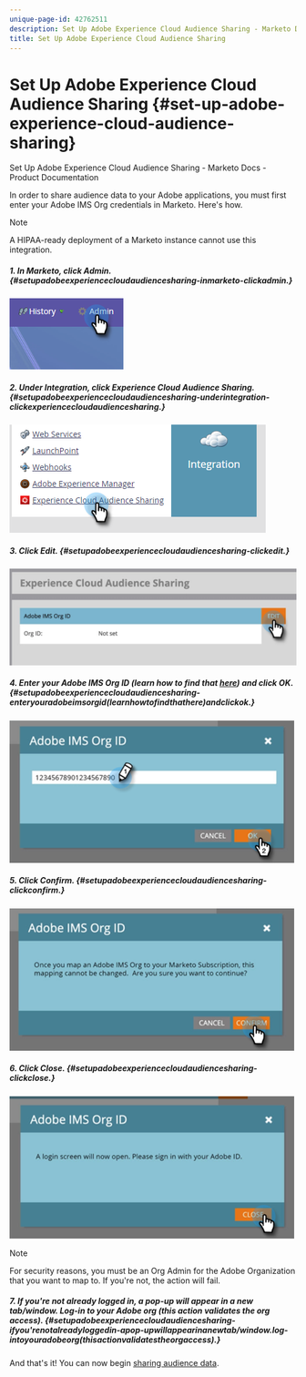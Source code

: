 ```yaml
---
unique-page-id: 42762511
description: Set Up Adobe Experience Cloud Audience Sharing - Marketo Docs - Product Documentation
title: Set Up Adobe Experience Cloud Audience Sharing
---
```


# Set Up Adobe Experience Cloud Audience Sharing {#set-up-adobe-experience-cloud-audience-sharing}

Set Up Adobe Experience Cloud Audience Sharing - Marketo Docs - Product Documentation

In order to share audience data to your Adobe applications, you must first enter your Adobe IMS Org credentials in Marketo. Here's how.

>[!NOTE]
>
>A HIPAA-ready deployment of a Marketo instance cannot use this integration.

##### 1. In Marketo, click Admin. {#setupadobeexperiencecloudaudiencesharing-inmarketo-clickadmin.}

![](assets/one-2.png)

##### 2. Under Integration, click Experience Cloud Audience Sharing. {#setupadobeexperiencecloudaudiencesharing-underintegration-clickexperiencecloudaudiencesharing.}

![](assets/two-2.png)

##### 3. Click Edit. {#setupadobeexperiencecloudaudiencesharing-clickedit.}

![](assets/three-2.png)

##### 4. Enter your Adobe IMS Org ID (learn how to find that [here](http://docs.adobe.com/content/help/en/control-panel/using/faq.html)) and click OK. {#setupadobeexperiencecloudaudiencesharing-enteryouradobeimsorgid(learnhowtofindthathere)andclickok.}

![](assets/four-2.png)

##### 5. Click Confirm. {#setupadobeexperiencecloudaudiencesharing-clickconfirm.}

![](assets/five-1.png)

##### 6. Click Close. {#setupadobeexperiencecloudaudiencesharing-clickclose.}

![](assets/six-2.png)

>[!NOTE]
>
>For security reasons, you must be an Org Admin for the Adobe Organization that you want to map to. If you're not, the action will fail.

##### 7. If you're *not* already logged in, a pop-up will appear in a new tab/window. Log-in to your Adobe org (this action validates the org access). {#setupadobeexperiencecloudaudiencesharing-ifyou'renotalreadyloggedin-apop-upwillappearinanewtab/window.log-intoyouradobeorg(thisactionvalidatestheorgaccess).}

And that's it! You can now begin [sharing audience data](http://docs.marketo.com/x/ogI6Ag).

